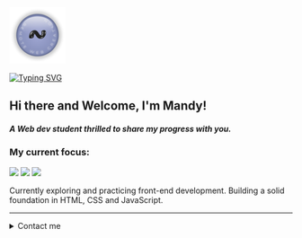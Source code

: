 ![Typing SVG](./pictures/Logo_light.png)

[![Typing SVG](https://readme-typing-svg.herokuapp.com?font=Fira+Code&weight=300&letterSpacing=&pause=1000&color=939CC7&background=FFFCFC00&width=435&lines=Remote-WebCREATION)](https://git.io/typing-svg)

## Hi there and Welcome, I'm Mandy!

##### A Web dev student thrilled to share my progress with you.  

### My current focus:  

<p><img src="https://img.shields.io/badge/HTML5-E34F26?style=for-the-badge&logo=html5&logoColor=white" />  
<img src="https://img.shields.io/badge/CSS3-1572B6?style=for-the-badge&logo=css3&logoColor=white" />  
<img src="https://img.shields.io/badge/JavaScript-323330?style=for-the-badge&logo=javascript&logoColor=F7DF1E" /></p>

<p>Currently exploring and practicing front-end development. Building a solid foundation in HTML, CSS and JavaScript.</p>

---

<details>
    <summary>Contact me</summary>

<br/>

📨 E-Mail: [mandy.jendroska@yahoo.de](mailto:mandy.jendroska@yahoo.de)

<a href="https://www.linkedin.com/in/remote-webcreation">
    <img src="https://img.shields.io/badge/linkedin-%230077B5.svg?&style=for-the-badge&logo=linkedin&logoColor=white"/>
</a>  

<a href="https://github.com/remote-webcreation">
    <img src="https://img.shields.io/badge/github-%23121011.svg?style=for-the-badge&logo=github&logoColor=white" />
  </a>

<!-- <p align="right"><a href="#Hi-there-and-Welcome,-I'm-Mandy!">back to top ⬆️</a></p> -->